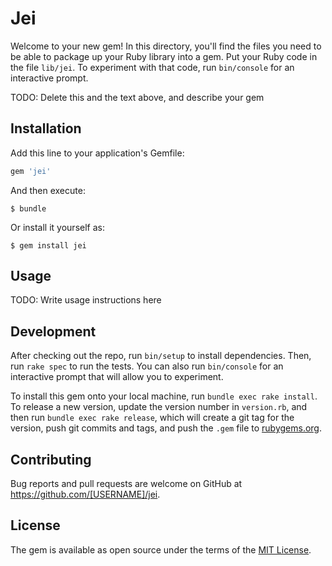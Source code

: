 # Jei

Welcome to your new gem! In this directory, you'll find the files you need to be able to package up your Ruby library into a gem. Put your Ruby code in the file `lib/jei`. To experiment with that code, run `bin/console` for an interactive prompt.

TODO: Delete this and the text above, and describe your gem

## Installation

Add this line to your application's Gemfile:

```ruby
gem 'jei'
```

And then execute:

    $ bundle

Or install it yourself as:

    $ gem install jei

## Usage

TODO: Write usage instructions here

## Development

After checking out the repo, run `bin/setup` to install dependencies. Then, run `rake spec` to run the tests. You can also run `bin/console` for an interactive prompt that will allow you to experiment.

To install this gem onto your local machine, run `bundle exec rake install`. To release a new version, update the version number in `version.rb`, and then run `bundle exec rake release`, which will create a git tag for the version, push git commits and tags, and push the `.gem` file to [rubygems.org](https://rubygems.org).

## Contributing

Bug reports and pull requests are welcome on GitHub at https://github.com/[USERNAME]/jei.


## License

The gem is available as open source under the terms of the [MIT License](http://opensource.org/licenses/MIT).
